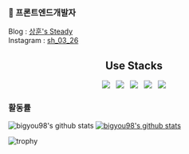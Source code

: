 ### 👋 프론트엔드개발자
<div>
Blog : <a href="https://bigyou98.tistory.com/">상훈's Steady</a> <br />
Instagram : <a href="https://www.instagram.com/sh_03_26/?hl=ko">sh_03_26</a>
</div>  

<div align=center>
  <h2>Use Stacks</h2>
    <img src="https://img.shields.io/badge/HTML5-E34F26?style=flat-square&logo=HTML5&logoColor=white"/> &nbsp
    <img src="https://img.shields.io/badge/CSS3-1572B6?style=flat-square&logo=CSS3&logoColor=white"/> &nbsp
    <img src="https://img.shields.io/badge/JavaScript-F7DF1E?style=flat-square&logo=JavaScript&logoColor=white"/> &nbsp
    <img src="https://img.shields.io/badge/-ReactJs-61DAFB?logo=react&logoColor=white&style=flat"/> &nbsp
    <img src="https://img.shields.io/badge/TypeScript-3178C6?&style=for-the-badge&logo=TypeScript&logoColor=white&style=flat"/>
</div>


### 활동률
![bigyou98's github stats](https://github-readme-stats.vercel.app/api?username=bigyou98&show_icons=true)
[![bigyou98's github stats](https://github-readme-stats.vercel.app/api/top-langs/?username=bigyou98&show_icons=true&hide_border=true&title_color=004386&icon_color=004386&layout=compact)](https://github.com/bigyou98)

![trophy](https://github-profile-trophy.vercel.app/?username=bigyou98)
